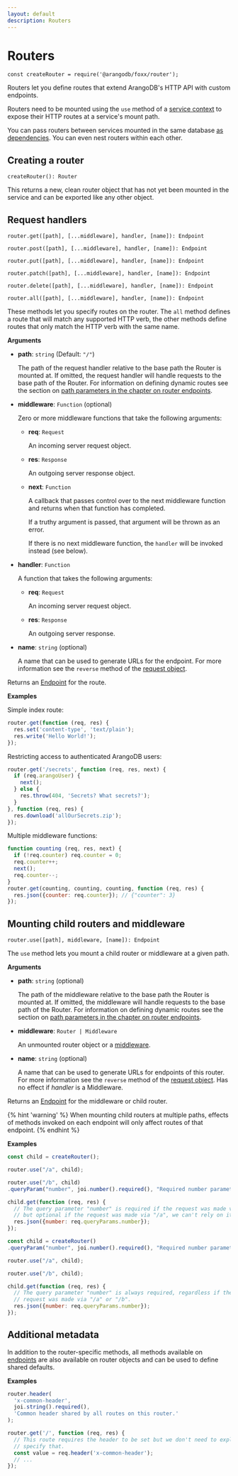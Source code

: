 ```yaml
---
layout: default
description: Routers
---
```

Routers
=======

`const createRouter = require('@arangodb/foxx/router');`

Routers let you define routes that extend ArangoDB's HTTP API with custom endpoints.

Routers need to be mounted using the `use` method of a
[service context](foxx-reference-context.html) to expose their HTTP routes at a service's mount path.

You can pass routers between services mounted in the same database
[as dependencies](foxx-guides-dependencies.html). You can even nest routers
within each other.

Creating a router
-----------------

`createRouter(): Router`

This returns a new, clean router object that has not yet been mounted in the
service and can be exported like any other object.

Request handlers
----------------

`router.get([path], [...middleware], handler, [name]): Endpoint`

`router.post([path], [...middleware], handler, [name]): Endpoint`

`router.put([path], [...middleware], handler, [name]): Endpoint`

`router.patch([path], [...middleware], handler, [name]): Endpoint`

`router.delete([path], [...middleware], handler, [name]): Endpoint`

`router.all([path], [...middleware], handler, [name]): Endpoint`

These methods let you specify routes on the router.
The `all` method defines a route that will match any supported HTTP verb, the
other methods define routes that only match the HTTP verb with the same name.

**Arguments**

* **path**: `string` (Default: `"/"`)

  The path of the request handler relative to the base path the Router is mounted at.
  If omitted, the request handler will handle requests to the base path of the Router.
  For information on defining dynamic routes see the section on
  [path parameters in the chapter on router endpoints](foxx-reference-routers-endpoints.html#pathparam).

* **middleware**: `Function` (optional)

  Zero or more middleware functions that take the following arguments:

  * **req**: `Request`

    An incoming server request object.

  * **res**: `Response`

    An outgoing server response object.

  * **next**: `Function`

    A callback that passes control over to the next middleware function
    and returns when that function has completed.

    If a truthy argument is passed, that argument will be thrown as an error.

    If there is no next middleware function, the `handler` will be
    invoked instead (see below).

* **handler**: `Function`

  A function that takes the following arguments:

  * **req**: `Request`

    An incoming server request object.

  * **res**: `Response`

    An outgoing server response.

* **name**: `string` (optional)

  A name that can be used to generate URLs for the endpoint.
  For more information see the `reverse` method of the [request object](foxx-reference-routers-request.html).

Returns an [Endpoint](foxx-reference-routers-endpoints.html) for the route.

**Examples**

Simple index route:

```js
router.get(function (req, res) {
  res.set('content-type', 'text/plain');
  res.write('Hello World!');
});
```

Restricting access to authenticated ArangoDB users:

```js
router.get('/secrets', function (req, res, next) {
  if (req.arangoUser) {
    next();
  } else {
    res.throw(404, 'Secrets? What secrets?');
  }
}, function (req, res) {
  res.download('allOurSecrets.zip');
});
```

Multiple middleware functions:

```js
function counting (req, res, next) {
  if (!req.counter) req.counter = 0;
  req.counter++;
  next();
  req.counter--;
}
router.get(counting, counting, counting, function (req, res) {
  res.json({counter: req.counter}); // {"counter": 3}
});
```

Mounting child routers and middleware
-------------------------------------

`router.use([path], middleware, [name]): Endpoint`

The `use` method lets you mount a child router or middleware at a given path.

**Arguments**

* **path**: `string` (optional)

  The path of the middleware relative to the base path the Router is mounted at.
  If omitted, the middleware will handle requests to the base path of the Router.
  For information on defining dynamic routes see the section on
  [path parameters in the chapter on router endpoints](foxx-reference-routers-endpoints.html#pathparam).

* **middleware**: `Router | Middleware`

  An unmounted router object or a [middleware](foxx-reference-routers-middleware.html).

* **name**: `string` (optional)

  A name that can be used to generate URLs for endpoints of this router.
  For more information see the `reverse` method of the [request object](foxx-reference-routers-request.html).
  Has no effect if *handler* is a Middleware.

Returns an [Endpoint](foxx-reference-routers-endpoints.html) for the middleware or child router.

{% hint 'warning' %}
When mounting child routers at multiple paths, effects of methods
invoked on each endpoint will only affect routes of that endpoint.
{% endhint %}

**Examples**

```js
const child = createRouter();

router.use("/a", child);

router.use("/b", child)
.queryParam("number", joi.number().required(), "Required number parameter.");

child.get(function (req, res) {
  // The query parameter "number" is required if the request was made via "/b"
  // but optional if the request was made via "/a", we can't rely on it.
  res.json({number: req.queryParams.number});
});
```

```js
const child = createRouter()
.queryParam("number", joi.number().required(), "Required number parameter.");

router.use("/a", child);

router.use("/b", child);

child.get(function (req, res) {
  // The query parameter "number" is always required, regardless if the
  // request was made via "/a" or "/b".
  res.json({number: req.queryParams.number});
});
```

Additional metadata
-------------------

In addition to the router-specific methods, all methods available on
[endpoints](foxx-reference-routers-endpoints.html) are also available on
router objects and can be used to define shared defaults.

**Examples**

```js
router.header(
  'x-common-header',
  joi.string().required(),
  'Common header shared by all routes on this router.'
);

router.get('/', function (req, res) {
  // This route requires the header to be set but we don't need to explicitly
  // specify that.
  const value = req.header('x-common-header');
  // ...
});
```

